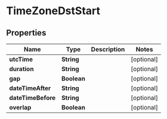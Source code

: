 # TimeZoneDstStart

## Properties

Name | Type | Description | Notes
------------ | ------------- | ------------- | -------------
**utcTime** | **String** |  | [optional] 
**duration** | **String** |  | [optional] 
**gap** | **Boolean** |  | [optional] 
**dateTimeAfter** | **String** |  | [optional] 
**dateTimeBefore** | **String** |  | [optional] 
**overlap** | **Boolean** |  | [optional] 


